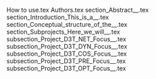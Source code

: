 How to use.tex
Authors.tex
section_Abstract__.tex
section_Introduction_This_is_a__.tex
section_Conceptual_structure_of_the__.tex
section_Subprojects_Here_we_will__.tex
subsection_Project_D3T_NET_Focus__.tex
subsection_Project_D3T_DYN_Focus__.tex
subsection_Project_D3T_COS_Focus__.tex
subsection_Project_D3T_PRE_Focus__.tex
subsection_Project_D3T_OPT_Focus__.tex
